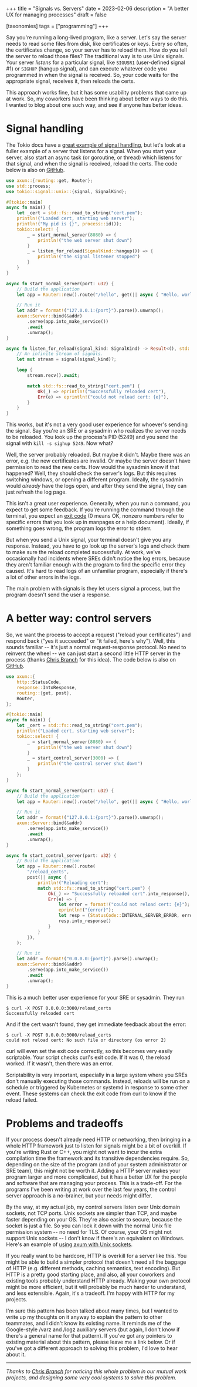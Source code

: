 +++
title = "Signals vs. Servers"
date = 2023-02-06
description = "A better UX for managing processes"
draft = false

[taxonomies]
tags = ["programming"]
+++

Say you're running a long-lived program, like a server. Let's say the server needs to read some files from disk, like certificates or keys. Every so often, the certificates change, so your server has to reload them. How do you tell the server to reload those files? The traditional way is to use Unix signals. Your server _listens_ for a particular signal, like `SIGUSR1` (user-defined signal #1) or `SIGHUP` (hangup signal), and can execute whatever code you programmed in when the signal is received. So, your code waits for the appropriate signal, receives it, then reloads the certs.

This approach works fine, but it has some usability problems that came up at work. So, my coworkers have been thinking about better ways to do this. I wanted to blog about one such way, and see if anyone has better ideas.

<!-- more -->

# Signal handling
The Tokio docs have a [great example of signal handling](https://docs.rs/tokio/latest/tokio/signal/index.html#examples), but let's look at a fuller example of a server that listens for a signal. When you start your server, also start an async task (or goroutine, or thread) which listens for that signal, and when the signal is received, reload the certs. The code below is also on [GitHub](https://github.com/adamchalmers/example-reload-server/blob/main/src/bin/main-signal.rs).

```rust
use axum::{routing::get, Router};
use std::process;
use tokio::signal::unix::{signal, SignalKind};

#[tokio::main]
async fn main() {
    let _cert = std::fs::read_to_string("cert.pem");
    println!("Loaded cert, starting web server");
    println!("My pid is {}", process::id());
    tokio::select! {
        _ = start_normal_server(8080) => {
            println!("the web server shut down")
        }
        _ = listen_for_reload(SignalKind::hangup()) => {
            println!("the signal listener stopped")
        }
    }
}

async fn start_normal_server(port: u32) {
    // Build the application
    let app = Router::new().route("/hello", get(|| async { "Hello, world!" }));

    // Run it
    let addr = format!("127.0.0.1:{port}").parse().unwrap();
    axum::Server::bind(&addr)
        .serve(app.into_make_service())
        .await
        .unwrap();
}

async fn listen_for_reload(signal_kind: SignalKind) -> Result<(), std::io::Error> {
    // An infinite stream of signals.
    let mut stream = signal(signal_kind)?;

    loop {
        stream.recv().await;

        match std::fs::read_to_string("cert.pem") {
            Ok(_) => eprintln!("Successfully reloaded cert"),
            Err(e) => eprintln!("could not reload cert: {e}"),
        }
    }
}
```


This works, but it's not a very good user experience for whoever's sending the signal. Say you're an SRE or a sysadmin who realizes the server needs to be reloaded. You look up the process's PID (5249) and you send the signal with `kill -s sighup 5249`. Now what?

Well, the server probably reloaded. But maybe it didn't. Maybe there was an error, e.g. the new certificates are invalid. Or maybe the server doesn't have permission to read the new certs. How would the sysadmin know if that happened? Well, they should check the server's logs. But this requires switching windows, or opening a different program. Ideally, the sysadmin would _already_ have the logs open, and after they send the signal, they can just refresh the log page.

This isn't a great user experience. Generally, when you run a command, you expect to get some feedback. If you're running the command through the terminal, you expect an [exit code](https://en.wikipedia.org/wiki/Exit_status) (0 means OK, nonzero numbers refer to specific errors that you look up in manpages or a help document). Ideally, if something goes wrong, the program logs the error to stderr.

But when you send a Unix signal, your terminal doesn't give you any response. Instead, you have to go look up the server's logs and check them to make sure the reload completed successfully. At work, we've occasionally had incidents where SREs didn't notice the log errors, because they aren't familiar enough with the program to find the specific error they caused. It's hard to read logs of an unfamiliar program, especially if there's a lot of other errors in the logs.

The main problem with signals is they let users signal a process, but the program doesn't send the user a response.

# A better way: control servers

So, we want the process to accept a request ("reload your certificates") and respond back ("yes it succeeded" or "it failed, here's why"). Well, this sounds familiar -- it's just a normal request-response protocol. No need to reinvent the wheel -- we can just start a second little HTTP server in the process (thanks [Chris Branch] for this idea). The code below is also on [GitHub](https://github.com/adamchalmers/example-reload-server/blob/main/src/bin/main-http.rs).

```rust
use axum::{
    http::StatusCode,
    response::IntoResponse,
    routing::{get, post},
    Router,
};

#[tokio::main]
async fn main() {
    let _cert = std::fs::read_to_string("cert.pem");
    println!("Loaded cert, starting web server");
    tokio::select! {
        _ = start_normal_server(8080) => {
            println!("the web server shut down")
        }
        _ = start_control_server(3000) => {
            println!("the control server shut down")
        }
    };
}

async fn start_normal_server(port: u32) {
    // Build the application
    let app = Router::new().route("/hello", get(|| async { "Hello, world!" }));

    // Run it
    let addr = format!("127.0.0.1:{port}").parse().unwrap();
    axum::Server::bind(&addr)
        .serve(app.into_make_service())
        .await
        .unwrap();
}

async fn start_control_server(port: u32) {
    // Build the application
    let app = Router::new().route(
        "/reload_certs",
        post(|| async {
            println!("Reloading cert");
            match std::fs::read_to_string("cert.pem") {
                Ok(_) => "Successfully reloaded cert".into_response(),
                Err(e) => {
                    let error = format!("could not reload cert: {e}");
                    eprintln!("{error}");
                    let resp = (StatusCode::INTERNAL_SERVER_ERROR, error);
                    resp.into_response()
                }
            }
        }),
    );

    // Run it
    let addr = format!("0.0.0.0:{port}").parse().unwrap();
    axum::Server::bind(&addr)
        .serve(app.into_make_service())
        .await
        .unwrap();
}
```

This is a much better user experience for your SRE or sysadmin. They run

```
$ curl -X POST 0.0.0.0:3000/reload_certs
Successfully reloaded cert
```

And if the cert wasn't found, they get immediate feedback about the error:
```
$ curl -X POST 0.0.0.0:3000/reload_certs
could not reload cert: No such file or directory (os error 2)
```

curl will even set the exit code correctly, so this becomes very easily scriptable. Your script checks curl's exit code. If it was 0, the reload worked. If it wasn't, then there was an error. 

Scriptability is very important, especially in a large system where you SREs don't manually executing those commands. Instead, reloads will be run on a schedule or triggered by Kubernetes or systemd in response to some other event. These systems can check the exit code from curl to know if the reload failed.

# Problems and tradeoffs

If your process doesn't already need HTTP or networking, then bringing in a whole HTTP framework just to listen for signals might be a bit of overkill. If you're writing Rust or C++, you might not want to incur the extra compilation time the framework and its transitive dependencies require. So, depending on the size of the program (and of your system administrator or SRE team), this might not be worth it. Adding a HTTP server makes your program larger and more complicated, but it has a better UX for the people and software that are managing your process. This is a trade-off. For the programs I've been writing at work over the last few years, the control server approach is a no-brainer, but your needs might differ.

By the way, at my actual job, my control servers listen over Unix domain sockets, not TCP ports. Unix sockets are simpler than TCP, and maybe faster depending on your OS. They're also easier to secure, because the socket is just a file. So you can lock it down with the normal Unix file permission system -- no need for TLS. Of course, your OS might not support Unix sockets -- I don't know if there's an equivalent on Windows. Here's an example of [using axum with Unix sockets][axum-unix].

If you really want to be hardcore, HTTP is overkill for a server like this. You might be able to build a simpler protocol that doesn't need all the baggage of HTTP (e.g. different methods, caching semantics, text encoding). But HTTP is a pretty good starting place, and also, all your coworkers and existing tools probably understand HTTP already. Making your own protocol might be more efficient, but it will probably be much harder to understand, and less extensible. Again, it's a tradeoff. I'm happy with HTTP for my projects.

I'm sure this pattern has been talked about many times, but I wanted to write up my thoughts on it anyway to explain the pattern to other teammates, and I didn't know its existing name. It reminds me of the Google-style /varz and /logz auxiliary servers (but again, I don't know if there's a general name for that pattern). If you've got any pointers to existing material about this pattern, please leave me a link below. Or if you've got a different approach to solving this problem, I'd love to hear about it.

---

_Thanks to [Chris Branch] for noticing this whole problem in our mutual work projects, and designing some very cool systems to solve this problem._

[Chris Branch]: https://twitter.com/chrisbranch/
[axum-unix]: https://github.com/tokio-rs/axum/blob/main/examples/unix-domain-socket/src/main.rs
[gh]: https://github.com/adamchalmers/example-reload-server/
